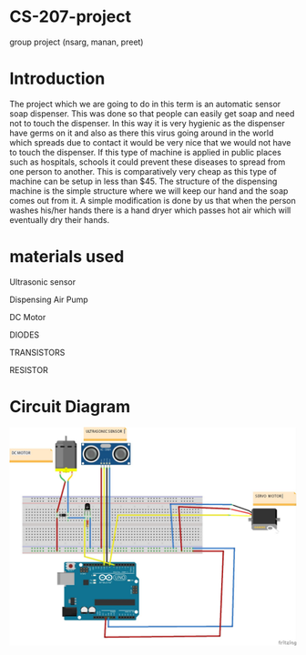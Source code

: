 # CS-207-project
group project (nsarg, manan, preet)

# Introduction

The project which we are going to do in this term is an automatic sensor soap dispenser. This was done so that people can easily get soap and need not to touch the dispenser. In this way it is very hygienic as the dispenser have germs on it and also as there this virus going around in the world which spreads due to contact it would be very nice that we would not have to touch the dispenser. If this type of machine is applied in public places such as hospitals, schools it could prevent these diseases to spread from one person to another. This is comparatively very cheap as this type of machine can be setup in less than $45. The structure of the dispensing machine is the simple structure where we will keep our hand and the soap comes out from it. A simple modification is done by us that when the person washes his/her hands there is a hand dryer which passes hot air which will eventually dry their hands. 

# materials used

 Ultrasonic sensor
 
 Dispensing Air Pump
 
 DC Motor 
 
 DIODES 
 
 TRANSISTORS 
 
 RESISTOR 
 
# Circuit Diagram

<img src="PROJECT207.jpeg">

